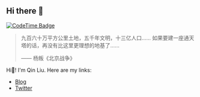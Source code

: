 ## Hi there 👋

[![CodeTime Badge](https://shields.jannchie.com/endpoint?style=for-the-badge&color=&url=https%3A%2F%2Fapi.codetime.dev%2Fv3%2Fusers%2Fshield%3Fuid%3D30603%26minutes%3D10080)](https://codetime.dev)

> 九百六十万平方公里土地，五千年文明，十三亿人口…… 如果要建一座通天塔的话，再没有比这里更理想的地基了……
>
>—— 杨叛《北京战争》

Hi👋! I'm Qin Liu. Here are my links:

- [Blog](https://lqhl.me)
- [Twitter](https://twitter.com/qliu90)
